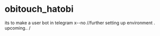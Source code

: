 # obitouch_hatobi
its to make a user bot in telegram 
x--no
//further setting up environment .
upcoming..
/

